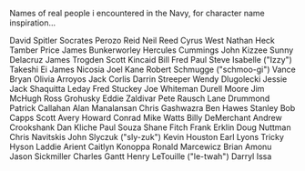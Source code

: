 
Names of real people i encountered in the Navy, for character name inspiration...

David Spitler
Socrates Perozo
Reid Neil Reed
Cyrus West
Nathan Heck
Tamber Price
James Bunkerworley
Hercules Cummings
John Kizzee
Sunny Delacruz
James Trogden
Scott Kincaid
Bill Fred Paul
Steve Isabelle ("Izzy")
Takeshi Ei
James Nicosia
Joel Kane
Robert Schmugge ("schmoo-gi")
Vance Bryan
Olivia Arroyos
Jack Corlis
Darrin Streeper
Wendy Dlugolecki
Jessie Jack
Shaquitta Leday
Fred Stuckey
Joe Whiteman
Durell Moore
Jim McHugh
Ross Grohusky
Eddie Zaldivar
Pete Rausch
Lane Drummond
Patrick Callahan
Alan Manalansan
Chris Gashwazra
Ben Hawes
Stanley Bob Capps
Scott Avery
Howard Conrad
Mike Watts
Billy DeMerchant
Andrew Crookshank
Dan Kliche
Paul Souza
Shane Fitch
Frank Erklin
Doug Nuttman
Chris Navitskis
John Slyczuk ("sly-zuk")
Kevin Houston
Earl Lyons
Tricky Hyson
Laddie Arient
Caitlyn Konoppa
Ronald Marcewicz
Brian Amonu
Jason Sickmiller
Charles Gantt
Henry LeTouille ("le-twah")
Darryl Issa